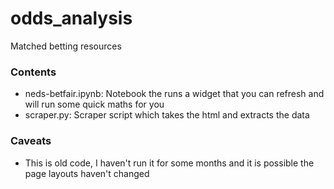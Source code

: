 # odds_analysis
Matched betting resources

### Contents
* neds-betfair.ipynb: Notebook the runs a widget that you can refresh and will run some quick maths for you
* scraper.py: Scraper script which takes the html and extracts the data

### Caveats
* This is old code, I haven't run it for some months and it is possible the page layouts haven't changed